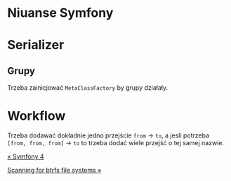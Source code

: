 # Niuanse Symfony

Serializer
==========

Grupy
-----

Trzeba zainicjować `MetaClassFactory` by grupy działały.

Workflow
========

Trzeba dodawać dokładnie jedno przejście `from` -> `to`, a jesli potrzeba `[from, from, from]` -> `to` to trzeba dodać wiele przejść o tej samej nazwie.

[« Symfony 4](symfony-4.html)

[Scanning for btrfs file systems »](scanning-for-btrfs-file-systems.html)


